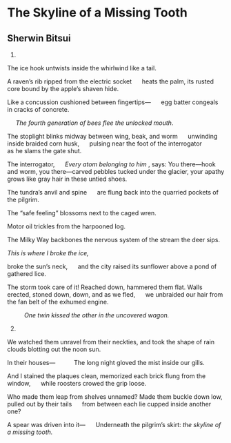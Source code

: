 # The Skyline of a Missing Tooth
## Sherwin Bitsui
1.
The ice hook untwists inside the whirlwind like a tail.

A raven’s rib ripped from the electric socket
     heats the palm,
its rusted core bound by the apple’s shaven hide.

Like a concussion cushioned between fingertips—
     egg batter congeals in cracks of concrete.

     _The fourth generation of bees flee the unlocked mouth_.

The stoplight blinks
midway between wing, beak, and worm
     unwinding inside braided corn husk,
     pulsing near the foot of the interrogator
          as he slams the gate shut.

The interrogator,
     _Every atom belonging to him_ , says:
You there—hook and worm,
you there—carved pebbles tucked under the glacier,
your apathy grows like gray hair in these untied shoes.

The tundra’s anvil and spine
     are flung back into the quarried pockets of the pilgrim.

The “safe feeling” blossoms next to the caged wren.

Motor oil trickles from the harpooned log.

The Milky Way backbones the nervous system of the stream the deer sips.

 _This is where I broke the ice,_

broke the sun’s neck,
     and the city raised its sunflower above a pond of gathered lice.

The storm took care of it!
Reached down, hammered them flat.
Walls erected, stoned down, down,
and as we fled,
     we unbraided our hair from the fan belt of the exhumed engine.

          _One twin kissed the other in the uncovered wagon._


2.
We watched them unravel from their neckties,
and took the shape of rain clouds blotting out the noon sun.

In their houses—
          The long night gloved the mist inside our gills.

And I stained the plaques clean,
memorized each brick flung from the window,
     while roosters crowed the grip loose.

Who made them leap from shelves unnamed?
Made them buckle down low,
pulled out by their tails
     from between each lie cupped inside another one?

A spear was driven into it—
     Underneath the pilgrim’s skirt:
 _the skyline of a missing tooth._